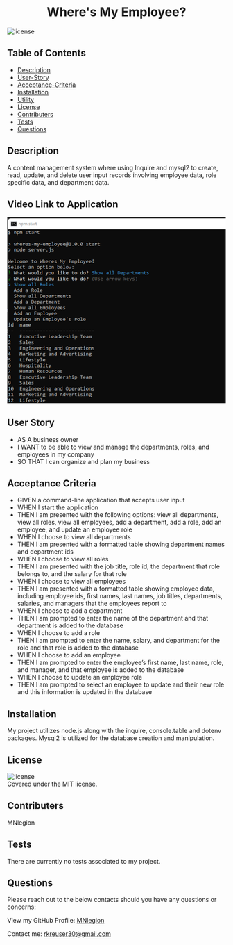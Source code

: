 <h1 align='center'>Where's My Employee?</h1>

  ![license](https://img.shields.io/badge/license-MIT-informational)

## Table of Contents
- [Description](#description)
- [User-Story](#user-story)
- [Acceptance-Criteria](#acceptance-criteria)
- [Installation](#install)
- [Utility](#utility)
- [License](#license)
- [Contributers](#contributers)
- [Tests](#tests)
- [Questions](#questions)

## Description
A content management system where using Inquire and mysql2 to create, read, update, and delete user input records involving employee data, role specific data, and department data. 

## Video Link to Application
[![Watch the video](./src/Screenshot%202022-05-29%20141209.png)](https://drive.google.com/file/d/1MzGoz-DMwCTNzoEU0K3O6eGHKrG5CLMD/view)

## User Story
- AS A business owner
- I WANT to be able to view and manage the departments, roles, and employees in my company
- SO THAT I can organize and plan my business

## Acceptance Criteria
- GIVEN a command-line application that accepts user input
- WHEN I start the application
- THEN I am presented with the following options: view all departments, view all roles, view all employees, add a department, add a role, add an employee, and update an employee role
- WHEN I choose to view all departments
- THEN I am presented with a formatted table showing department names and department ids
- WHEN I choose to view all roles
- THEN I am presented with the job title, role id, the department that role belongs to, and the salary for that role
- WHEN I choose to view all employees
- THEN I am presented with a formatted table showing employee data, including employee ids, first names, last names, job titles, departments, salaries, and managers that the employees report to
- WHEN I choose to add a department
- THEN I am prompted to enter the name of the department and that department is added to the database
- WHEN I choose to add a role
- THEN I am prompted to enter the name, salary, and department for the role and that role is added to the database
- WHEN I choose to add an employee
- THEN I am prompted to enter the employee’s first name, last name, role, and manager, and that employee is added to the database
- WHEN I choose to update an employee role
- THEN I am prompted to select an employee to update and their new role and this information is updated in the database


## Installation
My project utilizes node.js along with the inquire, console.table and dotenv packages. Mysql2 is utilized for the database creation and manipulation. 

## License
![license](https://img.shields.io/badge/license-MIT-informational)
<br />
Covered under the MIT license.

## Contributers
MNlegion

## Tests
There are currently no tests associated to my project. 

## Questions
Please reach out to the below contacts should you have any questions or concerns:

View my GitHub Profile: [MNlegion](https://github.com/MNlegion)

Contact me: rkreuser30@gmail.com